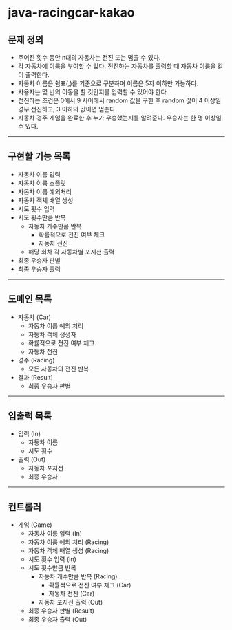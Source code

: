# java-racingcar-kakao

## 문제 정의
- 주어진 횟수 동안 n대의 자동차는 전진 또는 멈출 수 있다.
- 각 자동차에 이름을 부여할 수 있다. 전진하는 자동차를 출력할 때 자동차 이름을 같이 출력한다.
- 자동차 이름은 쉼표(,)를 기준으로 구분하며 이름은 5자 이하만 가능하다.
- 사용자는 몇 번의 이동을 할 것인지를 입력할 수 있어야 한다.
- 전진하는 조건은 0에서 9 사이에서 random 값을 구한 후 random 값이 4 이상일 경우 전진하고, 3 이하의 값이면 멈춘다.
- 자동차 경주 게임을 완료한 후 누가 우승했는지를 알려준다. 우승자는 한 명 이상일 수 있다.

---

## 구현할 기능 목록
- 자동차 이름 입력
- 자동차 이름 스플릿
- 자동차 이름 예외처리
- 자동차 객체 배열 생성
- 시도 횟수 입력
- 시도 횟수만큼 반복
  - 자동차 개수만큼 반복
    - 확률적으로 전진 여부 체크
    - 자동차 전진
  - 해당 회차 각 자동차별 포지션 출력
- 최종 우승자 판별
- 최종 우승자 출력

---

## 도메인 목록
- 자동차 (Car)
  - 자동차 이름 예외 처리
  - 자동차 객체 생성자
  - 확률적으로 전진 여부 체크
  - 자동차 전진
- 경주 (Racing)
  - 모든 자동차의 전진 반복
- 결과 (Result)
  - 최종 우승자 판별

---

## 입출력 목록
- 입력 (In)
  - 자동차 이름
  - 시도 횟수
- 출력 (Out)
  - 자동차 포지션
  - 최종 우승자

---

## 컨트롤러
- 게임 (Game)
  - 자동차 이름 입력 (In)
  - 자동차 이름 예외 처리 (Racing)
  - 자동차 객체 배열 생성 (Racing)
  - 시도 횟수 입력 (In)
  - 시도 횟수만큼 반복
    - 자동차 개수만큼 반복 (Racing)
      - 확률적으로 전진 여부 체크 (Car)
      - 자동차 전진 (Car)
    - 자동차 포지션 출력 (Out)
  - 최종 우승자 판별 (Result)
  - 최종 우승자 출력 (Out)
